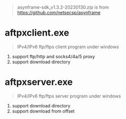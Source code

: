 > asynframe-sdk_v1.3.2-20230130.zip is from https://github.com/netsecsp/asynframe  

# aftpxclient.exe  
> IPv4/IPv6 ftp/ftps client program under windows  

1. support ftp/http and socks4/4a/5 proxy  
2. support download directory  

# aftpxserver.exe  
> IPv4/IPv6 ftp/ftps server program under windows  

1. support download directory  
2. support download from offset  
